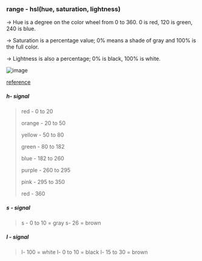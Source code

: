  
 ### range - hsl(hue, saturation, lightness)

 -> Hue is a degree on the color wheel from 0 to 360. 0 is red, 120 is green, 240 is blue.

-> Saturation is a percentage value; 0% means a shade of gray and 100% is the full color.

-> Lightness is also a percentage; 0% is black, 100% is white.

![image](https://user-images.githubusercontent.com/71354731/136620044-9386753a-6f72-4ff5-b5b7-749becaa864a.png)

[reference](https://css-tricks.com/converting-color-spaces-in-javascript)


##### h- signal 
> red - 0 to 20 
> 
> orange - 20 to 50 
> 
> yellow - 50 to 80 
> 
> green - 80 to 182
> 
> blue - 182 to 260
> 
> purple - 260 to 295
> 
> pink - 295 to 350
> 
> red - 360
 
##### s -  signal 
> s - 0 to 10 = gray
> s- 26 = brown
 
##### l - signal
> l- 100 = white
> l- 0 to 10 = black
> l- 15 to 30 = brown

